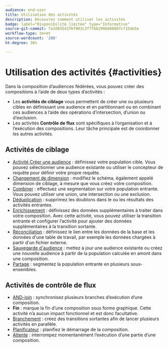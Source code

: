 ```yaml
---
audience: end-user
title: Utilisation des activités
description: Découvrez comment utiliser les activités
badge: label="Disponibilité limitée" type="Informative"
source-git-commit: 7a3d03543f6f903c3f7f66299b600807cf15de5e
workflow-type: tm+mt
source-wordcount: '280'
ht-degree: 36%

---
```



# Utilisation des activités {#activities}

Dans la composition d’audiences fédérées, vous pouvez créer des compositions à l’aide de deux types d’activités :

* Les **activités de ciblage** vous permettent de créer une ou plusieurs cibles en définissant une audience et en partitionnant ou en combinant ces audiences à l’aide des opérations d’intersection, d’union ou d’exclusion.
* Les activités **Contrôle de flux** sont spécifiques à l’organisation et à l’exécution des compositions. Leur tâche principale est de coordonner les autres activités.

## Activités de ciblage

* [ Activité Créer une audience](build-audience.md) : définissez votre population cible. Vous pouvez sélectionner une audience existante ou utiliser le concepteur de requête pour définir votre propre requête.
* [Changement de dimension](change-dimension.md) : modifiez le schéma, également appelé dimension de ciblage, à mesure que vous créez votre composition.
* [Combiner](combine.md) : effectuez une segmentation sur votre population entrante. Vous pouvez utiliser une union, une intersection ou une exclusion.
* [Déduplication](deduplication.md) : supprimez les doublons dans le ou les résultats des activités entrantes.
* [Enrichissement](enrichment.md) : définissez des données supplémentaires à traiter dans votre composition. Avec cette activité, vous pouvez utiliser la transition entrante et configurer l’activité pour ajouter des données supplémentaires à la transition sortante.
* [Réconciliation](reconciliation.md) : définissez le lien entre les données de la base et les données d&#39;une table de travail, par exemple les données chargées à partir d&#39;un fichier externe.
* [Sauvegarde d&#39;audience](save-audience.md) : mettez à jour une audience existante ou créez une nouvelle audience à partir de la population calculée en amont dans une composition.
* [Partage](split.md) : segmentez la population entrante en plusieurs sous-ensembles.

## Activités de contrôle de flux

* [AND-join](and-join.md) : synchronisez plusieurs branches d’exécution d’une composition.
* **Fin** : marque la fin d’une composition sous forme graphique. Cette activité n’a aucun impact fonctionnel et est donc facultative.
* [Branchement](fork.md) : créez des transitions sortantes afin de lancer plusieurs activités en parallèle.
* [Planificateur](scheduler.md) : planifiez le démarrage de la composition.
* [Attente](wait.md) : interrompez momentanément l’exécution d’une partie d’une composition.
